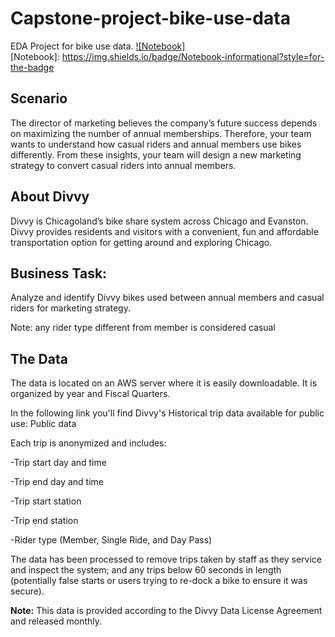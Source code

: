 # Capstone-project-bike-use-data

EDA Project for bike use data. [![Notebook]](https://github.com/jeshuacn/Capstone-project-bike-use-data/blob/main/Cyclistic_Bike_Sharing.ipynb)     
[Notebook]: https://img.shields.io/badge/Notebook-informational?style=for-the-badge
## Scenario
The director of marketing believes the company’s future success depends on maximizing the number of annual memberships. Therefore, your team wants to understand how casual riders and annual members use bikes differently. From these insights, your team will design a new marketing strategy to convert casual riders into annual members.

## About Divvy
Divvy is Chicagoland’s bike share system across Chicago and Evanston. Divvy provides residents and visitors with a convenient, fun and affordable transportation option for getting around and exploring Chicago.

## Business Task:
Analyze and identify Divvy bikes used between annual members and casual riders for marketing strategy.

Note: any rider type different from member is considered casual

## The Data
The data is located on an AWS server where it is easily downloadable. It is organized by year and Fiscal Quarters.

In the following link you'll find Divvy's Historical trip data available for public use: Public data

Each trip is anonymized and includes:

-Trip start day and time

-Trip end day and time

-Trip start station

-Trip end station

-Rider type (Member, Single Ride, and Day Pass)

The data has been processed to remove trips taken by staff as they service and inspect the system; and any trips below 60 seconds in length (potentially false starts or users trying to re-dock a bike to ensure it was secure).

**Note:** This data is provided according to the Divvy Data License Agreement and released monthly.
